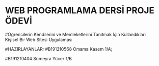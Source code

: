 # WEB PROGRAMLAMA DERSİ PROJE ÖDEVİ 
#Öğrencilerin Kendilerini ve Memleketlerini Tanıtmak İçin Kullandıkları Kişisel Bir Web Sitesi Uygulaması



#HAZIRLAYANLAR:
#B191210568 Omama Kasem 1/A;

#B191210404 Sümeyra Yücer 1/B
